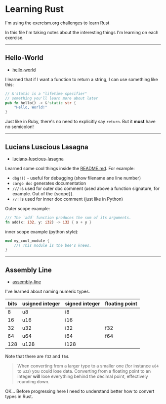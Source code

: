 # Learning Rust

I'm using the exercism.org challenges to learn Rust

In this file I'm taking notes about the interesting things I'm learning on each exercise.

---

## Hello-World

- [hello-world](hello-world)

I learned that if I want a function to return a string, I can use something like this:

```rust
// &'static is a "lifetime specifier"
// something you'll learn more about later
pub fn hello() -> &'static str {
    "Hello, World!"
}
```

Just like in Ruby, there's no need to explicitly say `return`. But it **must** have no semicolon!


---

## Lucians Luscious Lasagna

- [lucians-luscious-lasagna](lucians-luscious-lasagna)

Learned some cool things inside the [README.md](lucians-luscious-lasagna/README.md). For example:

- `dbg!()` - useful for debugging (show filename ane line number)
- `cargo doc` generates documentation
- `///` is used for outer doc comment (used above a function signature, for example. Out of the `{`scope`}`).
- `//!` is used for inner doc comment (just like in Python)

Outer scope example:
```rust
/// The `add` function produces the sum of its arguments.
fn add(x: i32, y: i32) -> i32 { x + y }
```

inner scope example (python style):
```rust
mod my_cool_module {
    //! This module is the bee's knees.
}
```

---

## Assembly Line

- [assembly-line](assembly-line)

I've learned about naming numeric types.

| bits | usigned integer | signed integer | floating point |
| ---- | --------------- | -------------- | -------------- |
| 8    | u8              | i8             |                |
| 16   | u16             | i16            |                |
| 32   | u32             | i32            | f32            |
| 64   | u64             | i64            | f64            |
| 128  | u128            | i128           |                |

Note that there are `f32` and `f64`.

> When converting from a larger type to a smaller one (for instance `u64` to `u32`) you could lose data. Converting from a floating point to an integer **will** lose everything behind the decimal point, effectively rounding down.

OK... Before progressing here I need to understand better how to convert types in Rust.
